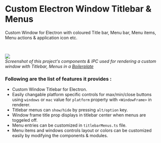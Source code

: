 # Custom Electron Window Titlebar & Menus

Custom Window for Electron with coloured Title bar, Menu bar, Menu items, Menu actions &amp; application icon etc.

<br />

<img src="https://github.com/codesbiome/electron-react-webpack-typescript-2024/raw/master/assets/images/anim_v8.gif" /><br />
*Screenshot of this project's components & IPC used for rendering a custom window with Titlebar, Menus in a [Boilerplate](https://github.com/codesbiome/electron-react-webpack-typescript-2024)*

### Following are the list of features it provides :

- Custom Window Titlebar for Electron.
- Easily changable platform specific controls for max/min/close buttons using `windows` or `mac` value for `platform` property with `<WindowFrame>` in renderer. 
- Titlebar menus can `show/hide` by pressing `alt/option` key.
- Window frame title prop displays in titlebar center when menus are toggeled off.
- Menu entries can be customized in `titlebarMenus.ts` file.
- Menu items and windows controls layout or colors can be customized easily by modifying the components & modules.
